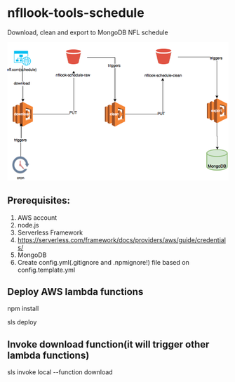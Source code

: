 # nfllook-tools-schedule
Download, clean and export to MongoDB NFL schedule

![nfllook-tools-schedule overview](nfllook-tools-schedule.png)

## Prerequisites:
1. AWS account
2. node.js
3. Serverless Framework
4. https://serverless.com/framework/docs/providers/aws/guide/credentials/
5. MongoDB
6. Create config.yml(.gitignore and .npmignore!) file based on config.template.yml

## Deploy AWS lambda functions
npm install

sls deploy

## Invoke download function(it will trigger other lambda functions)
sls invoke local --function download
